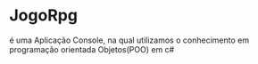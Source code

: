 # JogoRpg
é uma Aplicação Console, na qual  utilizamos o conhecimento em programação orientada Objetos(POO) em c#
